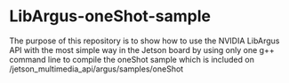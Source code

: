 # LibArgus-oneShot-sample
The purpose of this repository is to show how to use the NVIDIA LibArgus API with the most simple way in the Jetson board by using only one g++ command line to compile the oneShot sample which is included on /jetson_multimedia_api/argus/samples/oneShot
